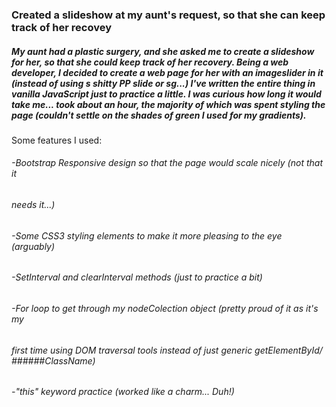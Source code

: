 ### Created a slideshow at my aunt's request, so that she can keep track of her recovey

##### My aunt had a plastic surgery, and she asked me to create a slideshow for her, so that she could keep track of her recovery. Being a web developer, I decided to create a web page for her with an imageslider in it (instead of using s shitty PP slide or sg...) I've written the entire thing in vanilla JavaScript just to practice a little. I was curious how long it would take me... took about an hour, the majority of which was spent styling the page (couldn't settle on the shades of green I used for my gradients).

Some features I used:

###### -Bootstrap Responsive design so that the page would scale nicely (not that it 
######  needs it...)
	  
###### -Some CSS3 styling elements to make it more pleasing to the eye (arguably)

###### -SetInterval and clearInterval methods (just to practice a bit)

###### -For loop to get through my nodeColection object (pretty proud of it as it's my 
###### first time using DOM traversal tools instead of just generic getElementById/	######ClassName)

###### -"this" keyword practice (worked like a charm... Duh!)